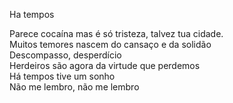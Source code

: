 Ha tempos

Parece cocaína mas é só tristeza, talvez tua cidade.  
Muitos temores nascem do cansaço e da solidão  
Descompasso, desperdício  
Herdeiros são agora da virtude que perdemos  
Há tempos tive um sonho  
Não me lembro, não me lembro  
